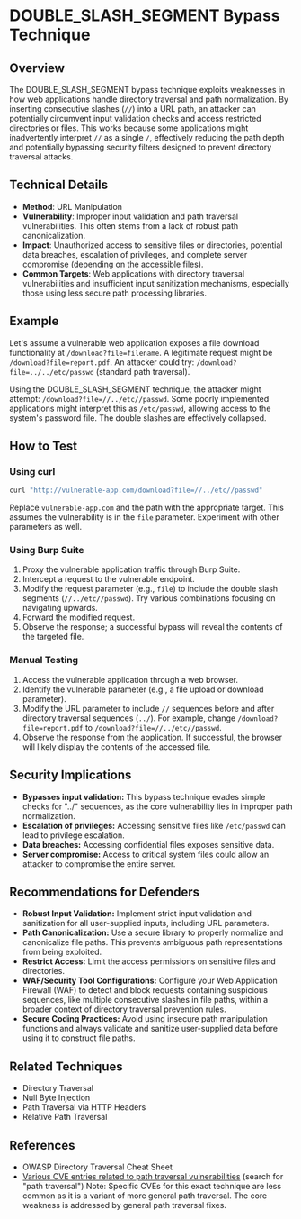 # DOUBLE_SLASH_SEGMENT Bypass Technique

## Overview

The DOUBLE_SLASH_SEGMENT bypass technique exploits weaknesses in how web applications handle directory traversal and path normalization. By inserting consecutive slashes (`//`) into a URL path, an attacker can potentially circumvent input validation checks and access restricted directories or files. This works because some applications might inadvertently interpret `//` as a single `/`, effectively reducing the path depth and potentially bypassing security filters designed to prevent directory traversal attacks.

## Technical Details

- **Method**: URL Manipulation
- **Vulnerability**:  Improper input validation and path traversal vulnerabilities.  This often stems from a lack of robust path canonicalization.
- **Impact**: Unauthorized access to sensitive files or directories, potential data breaches, escalation of privileges, and complete server compromise (depending on the accessible files).
- **Common Targets**: Web applications with directory traversal vulnerabilities and insufficient input sanitization mechanisms, especially those using less secure path processing libraries.


## Example

Let's assume a vulnerable web application exposes a file download functionality at `/download?file=filename`.  A legitimate request might be `/download?file=report.pdf`.  An attacker could try: `/download?file=../../etc/passwd` (standard path traversal).

Using the DOUBLE_SLASH_SEGMENT technique, the attacker might attempt: `/download?file=//../etc//passwd`.  Some poorly implemented applications might interpret this as `/etc/passwd`, allowing access to the system's password file.  The double slashes are effectively collapsed.


## How to Test

### Using curl

```bash
curl "http://vulnerable-app.com/download?file=//../etc//passwd"
```
Replace `vulnerable-app.com` and the path with the appropriate target.  This assumes the vulnerability is in the `file` parameter.  Experiment with other parameters as well.

### Using Burp Suite

1. Proxy the vulnerable application traffic through Burp Suite.
2. Intercept a request to the vulnerable endpoint.
3. Modify the request parameter (e.g., `file`) to include the double slash segments (`//../etc//passwd`).  Try various combinations focusing on navigating upwards.
4. Forward the modified request.
5. Observe the response; a successful bypass will reveal the contents of the targeted file.


### Manual Testing

1. Access the vulnerable application through a web browser.
2. Identify the vulnerable parameter (e.g., a file upload or download parameter).
3. Modify the URL parameter to include `//` sequences before and after directory traversal sequences (`../`).  For example, change `/download?file=report.pdf` to `/download?file=//../etc//passwd`.
4. Observe the response from the application.  If successful, the browser will likely display the contents of the accessed file.



## Security Implications

- **Bypasses input validation:** This bypass technique evades simple checks for "../" sequences, as the core vulnerability lies in improper path normalization.
- **Escalation of privileges:** Accessing sensitive files like `/etc/passwd` can lead to privilege escalation.
- **Data breaches:** Accessing confidential files exposes sensitive data.
- **Server compromise:**  Access to critical system files could allow an attacker to compromise the entire server.


## Recommendations for Defenders

- **Robust Input Validation:** Implement strict input validation and sanitization for all user-supplied inputs, including URL parameters.
- **Path Canonicalization:** Use a secure library to properly normalize and canonicalize file paths. This prevents ambiguous path representations from being exploited.
- **Restrict Access:**  Limit the access permissions on sensitive files and directories.
- **WAF/Security Tool Configurations:** Configure your Web Application Firewall (WAF) to detect and block requests containing suspicious sequences, like multiple consecutive slashes in file paths, within a broader context of directory traversal prevention rules.
- **Secure Coding Practices:** Avoid using insecure path manipulation functions and always validate and sanitize user-supplied data before using it to construct file paths.


## Related Techniques

- Directory Traversal
- Null Byte Injection
- Path Traversal via HTTP Headers
- Relative Path Traversal


## References

- OWASP Directory Traversal Cheat Sheet
- [Various CVE entries related to path traversal vulnerabilities](https://nvd.nist.gov/) (search for "path traversal")  Note: Specific CVEs for this exact technique are less common as it is a variant of more general path traversal.  The core weakness is addressed by general path traversal fixes.
